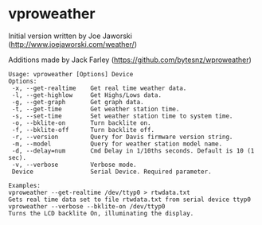 vproweather
================
Initial version written by Joe Jaworski (http://www.joejaworski.com/weather/)

Additions made by Jack Farley (https://github.com/bytesnz/wproweather)

```
Usage: vproweather [Options] Device
Options:
 -x, --get-realtime    Get real time weather data.
 -l, --get-highlow     Get Highs/Lows data.
 -g, --get-graph       Get graph data.
 -t, --get-time        Get weather station time.
 -s, --set-time        Set weather station time to system time.
 -o, --bklite-on       Turn backlite on.
 -f, --bklite-off      Turn backlite off.
 -r, --version         Query for Davis firmware version string.
 -m, --model           Query for weather station model name.
 -d, --delay=num       Cmd Delay in 1/10ths seconds. Default is 10 (1 sec).
 -v, --verbose         Verbose mode.
 Device                Serial Device. Required parameter.

Examples:
vproweather --get-realtime /dev/ttyp0 > rtwdata.txt
Gets real time data set to file rtwdata.txt from serial device ttyp0
vproweather --verbose --bklite-on /dev/ttyp0
Turns the LCD backlite On, illuminating the display.
```
